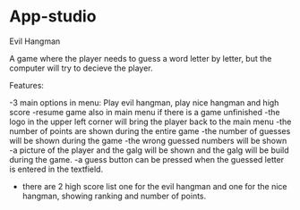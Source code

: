 # App-studio

Evil Hangman

A game where the player needs to guess a word letter by letter, but the computer will try to decieve the player. 

Features:

-3 main options in menu: Play evil hangman, play nice hangman and high score
-resume game also in main menu if there is a game unfinished
-the logo in the upper left corner will bring the player back to the main menu
-the number of points are shown during the entire game
-the number of guesses will be shown during the game
-the wrong guessed numbers will be shown
-a picture of the player and the galg will be shown and the galg will be build during the game.
-a guess button can be pressed when the guessed letter is entered in the textfield.
- there are 2 high score list one for the evil hangman and one for the nice hangman, showing ranking and number of points. 




